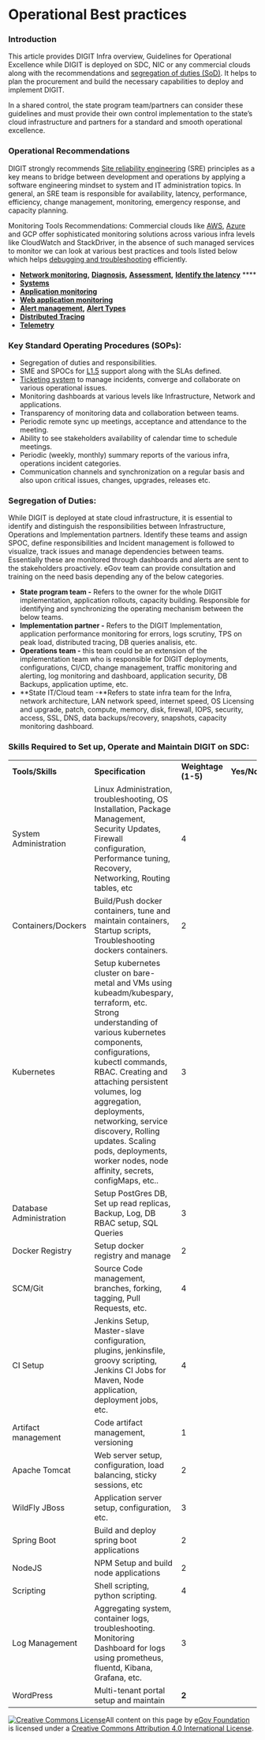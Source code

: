 # Operational Best practices

### **Introduction**

This article provides DIGIT Infra overview, Guidelines for Operational Excellence while DIGIT is deployed on SDC, NIC or any commercial clouds along with the recommendations and [segregation of duties (SoD)](https://medium.com/@jeehad.jebeile/devops-and-segregation-of-duties-9c1a1bea022e). It helps to plan the procurement and build the necessary capabilities to deploy and implement DIGIT.

In a shared control, the state program team/partners can consider these guidelines and must provide their own control implementation to the state’s cloud infrastructure and partners for a standard and smooth operational excellence.

### Operational Recommendations

DIGIT strongly recommends [Site reliability engineering](https://medium.com/@alexbmeng/site-reliability-engineering-principals-fd52229bfcd6) (SRE) principles as a key means to bridge between development and operations by applying a software engineering mindset to system and IT administration topics. In general, an SRE team is responsible for availability, latency, performance, efficiency, change management, monitoring, emergency response, and capacity planning.

Monitoring Tools Recommendations: Commercial clouds like [AWS](https://aws.amazon.com/cloudwatch/), [Azure](https://adinermie.com/azure-monitoring-tools-explained-part-10-network-watcher/) and GCP offer sophisticated monitoring solutions across various infra levels like CloudWatch and StackDriver, in the absence of such managed services to monitor we can look at various best practices and tools listed below which helps [debugging and troubleshooting](https://raygun.com/blog/best-practices-microservices/) efficiently.

* [**Network monitoring**](https://www.dnsstuff.com/network-scanning)**,** [**Diagnosis**](https://www.dnsstuff.com/network-troubleshooting-steps)**,** [**Assessment**](https://www.dnsstuff.com/best-network-assessment-tools-and-network-assessment-checklist)**,** [**Identify the latency**](https://www.dnsstuff.com/network-latency) \*\*\*\*
* [**Systems**](https://www.dnsstuff.com/systems)
* [**Application monitoring**](https://medium.com/@Alibaba\_Cloud/system-monitoring-using-prometheus-and-grafana-8007d3aaf400)
* [**Web application monitoring**](https://medium.com/flask-monitoringdashboard-turtorial/monitor-your-flask-web-application-automatically-with-flask-monitoring-dashboard-d8990676ce83)
* [**Alert management**](https://medium.com/@abhishekbhardwaj510/alertmanager-integration-in-prometheus-197e03bfabdf)**,** [**Alert Types**](https://awesome-prometheus-alerts.grep.to/rules.html)
* [**Distributed Tracing**](https://medium.com/velotio-perspectives/a-comprehensive-tutorial-to-implementing-opentracing-with-jaeger-a01752e1a8ce)
* [**Telemetry**](https://medium.com/jaegertracing/jaeger-and-opentelemetry-1846f701d9f2)

### **Key Standard Operating Procedures (SOPs):**

* Segregation of duties and responsibilities.
* SME and SPOCs for [L1.5](https://www.quora.com/What-is-L1-5-support-in-the-IT-industry-especially-in-Cognizant-What-is-the-scope-in-this-type-of-project) support along with the SLAs defined.
* [Ticketing system](https://medium.com/swlh/incident-management-process-5655ba586cf4) to manage incidents, converge and collaborate on various operational issues.
* Monitoring dashboards at various levels like Infrastructure, Network and applications.
* Transparency of monitoring data and collaboration between teams.
* Periodic remote sync up meetings, acceptance and attendance to the meeting.
* Ability to see stakeholders availability of calendar time to schedule meetings.
* Periodic (weekly, monthly) summary reports of the various infra, operations incident categories.
* Communication channels and synchronization on a regular basis and also upon critical issues, changes, upgrades, releases etc.

### **Segregation of Duties:**

While DIGIT is deployed at state cloud infrastructure, it is essential to identify and distinguish the responsibilities between Infrastructure, Operations and Implementation partners. Identify these teams and assign SPOC, define responsibilities and Incident management is followed to visualize, track issues and manage dependencies between teams. Essentially these are monitored through dashboards and alerts are sent to the stakeholders proactively. eGov team can provide consultation and training on the need basis depending any of the below categories.

* **State program team -** Refers to the owner for the whole DIGIT implementation, application rollouts, capacity building. Responsible for identifying and synchronizing the operating mechanism between the below teams.
* **Implementation partner -** Refers to the DIGIT Implementation, application performance monitoring for errors, logs scrutiny, TPS on peak load, distributed tracing, DB queries analisis, etc.
* **Operations team -** this team could be an extension of the implementation team who is responsible for DIGIT deployments, configurations, CI/CD, change management, traffic monitoring and alerting, log monitoring and dashboard, application security, DB Backups, application uptime, etc.
* \*\*State IT/Cloud team -\*\*Refers to state infra team for the Infra, network architecture, LAN network speed, internet speed, OS Licensing and upgrade, patch, compute, memory, disk, firewall, IOPS, security, access, SSL, DNS, data backups/recovery, snapshots, capacity monitoring dashboard.

### **Skills Required to Set up, Operate and Maintain DIGIT on SDC:**

|                         |                                                                                                                                                                                                                                                                                                                                                                                                    |                     |            |
| ----------------------- | -------------------------------------------------------------------------------------------------------------------------------------------------------------------------------------------------------------------------------------------------------------------------------------------------------------------------------------------------------------------------------------------------- | ------------------- | ---------- |
| **Tools/Skills**        | **Specification**                                                                                                                                                                                                                                                                                                                                                                                  | **Weightage (1-5)** | **Yes/No** |
| System Administration   | Linux Administration, troubleshooting, OS Installation, Package Management, Security Updates, Firewall configuration, Performance tuning, Recovery, Networking, Routing tables, etc                                                                                                                                                                                                                | 4                   |            |
| Containers/Dockers      | Build/Push docker containers, tune and maintain containers, Startup scripts, Troubleshooting dockers containers.                                                                                                                                                                                                                                                                                   | 2                   |            |
| Kubernetes              | Setup kubernetes cluster on bare-metal and VMs using kubeadm/kubespary, terraform, etc. Strong understanding of various kubernetes components, configurations, kubectl commands, RBAC. Creating and attaching persistent volumes, log aggregation, deployments, networking, service discovery, Rolling updates. Scaling pods, deployments, worker nodes, node affinity, secrets, configMaps, etc.. | 3                   |            |
| Database Administration | Setup PostGres DB, Set up read replicas, Backup, Log, DB RBAC setup, SQL Queries                                                                                                                                                                                                                                                                                                                   | 3                   |            |
| Docker Registry         | Setup docker registry and manage                                                                                                                                                                                                                                                                                                                                                                   | 2                   |            |
| SCM/Git                 | Source Code management, branches, forking, tagging, Pull Requests, etc.                                                                                                                                                                                                                                                                                                                            | 4                   |            |
| CI Setup                | Jenkins Setup, Master-slave configuration, plugins, jenkinsfile, groovy scripting, Jenkins CI Jobs for Maven, Node application, deployment jobs, etc.                                                                                                                                                                                                                                              | 4                   |            |
| Artifact management     | Code artifact management, versioning                                                                                                                                                                                                                                                                                                                                                               | 1                   |            |
| Apache Tomcat           | Web server setup, configuration, load balancing, sticky sessions, etc                                                                                                                                                                                                                                                                                                                              | 2                   |            |
| WildFly JBoss           | Application server setup, configuration, etc.                                                                                                                                                                                                                                                                                                                                                      | 3                   |            |
| Spring Boot             | Build and deploy spring boot applications                                                                                                                                                                                                                                                                                                                                                          | 2                   |            |
| NodeJS                  | NPM Setup and build node applications                                                                                                                                                                                                                                                                                                                                                              | 2                   |            |
| Scripting               | Shell scripting, python scripting.                                                                                                                                                                                                                                                                                                                                                                 | 4                   |            |
| Log Management          | Aggregating system, container logs, troubleshooting. Monitoring Dashboard for logs using prometheus, fluentd, Kibana, Grafana, etc.                                                                                                                                                                                                                                                                | 3                   |            |
| WordPress               | Multi-tenant portal setup and maintain                                                                                                                                                                                                                                                                                                                                                             | **2**               |            |

[![Creative Commons License](https://i.creativecommons.org/l/by/4.0/80x15.png)​](http://creativecommons.org/licenses/by/4.0/)All content on this page by [eGov Foundation](https://egov.org.in/) is licensed under a [Creative Commons Attribution 4.0 International License](http://creativecommons.org/licenses/by/4.0/).
